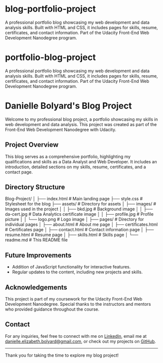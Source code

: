 # blog-portfolio-project
A professional portfolio blog showcasing my web development and data analysis skills. Built with HTML and CSS, it includes pages for skills, resume, certificates, and contact information. Part of the Udacity Front-End Web Development Nanodegree program.

# portfolio-blog-project
A professional portfolio blog showcasing my web development and data analysis skills. Built with HTML and CSS, it includes pages for skills, resume, certificates, and contact information. Part of the Udacity Front-End Web Development Nanodegree program.

# Danielle Bolyard's Blog Project

Welcome to my professional blog project, a portfolio showcasing my skills in web development and data analysis. This project was created as part of the Front-End Web Development Nanodegree with Udacity.

## Project Overview

This blog serves as a comprehensive portfolio, highlighting my qualifications and skills as a Data Analyst and Web Developer. It includes an introduction, detailed sections on my skills, resume, certificates, and a contact page.

## Directory Structure

Blog-Project/
│
├── index.html # Main landing page
├── style.css # Stylesheet for the blog
├── assets/ # Directory for assets
│ ├── images/ # Images used in the project
│ │ ├── bkd.jpg # Background image
│ │ ├── da-cert.jpg # Data Analytics certificate image
│ │ ├── profile.jpg # Profile picture
│ │ └── logo.png # Logo image
│ 
├── pages/ # Directory for individual pages
│ ├── about.html # About me page
│ ├── certificates.html # Certificates page
│ ├── contact.html # Contact information page
│ ├── resume.html # Resume page
│ ├── skills.html # Skills page
│ └── readme.md # This README file

## Future Improvements

- Addition of JavaScript functionality for interactive features.
- Regular updates to the content, including new projects and skills.

## Acknowledgements

This project is part of my coursework for the Udacity Front-End Web Development Nanodegree. Special thanks to the instructors and mentors who provided guidance throughout the course.

## Contact

For any inquiries, feel free to connect with me on [LinkedIn](http://www.linkedin.com/in.danielle-bolyard-data-specialist), email me at [danielle.elizabeth.bolyard@gmail.com](mailto:danielle.elizabeth.bolyard@gmail.com), or check out my projects on [GitHub](https://github.com/DanielleBolyard).

---

Thank you for taking the time to explore my blog project!
